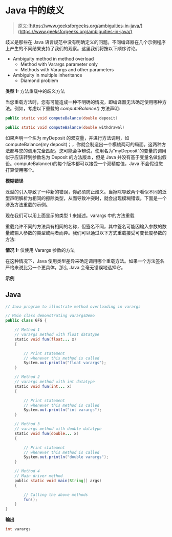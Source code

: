 # Java 中的歧义

> 原文:[https://www.geeksforgeeks.org/ambiguities-in-java/](https://www.geeksforgeeks.org/ambiguities-in-java/)

歧义是那些在 Java 语言规范中没有明确定义的问题。不同编译器在几个示例程序上产生的不同结果支持了我们的观察。这里我们将按以下顺序讨论。

*   Ambiguity method in method overload
    *   Method with Varargs parameter only
    *   Methods with Varargs and other parameters
*   Ambiguity in multiple inheritance
    *   Diamond problem

**类型 1:** 方法重载中的歧义方法

当您重载方法时，您有可能造成一种不明确的情况，即编译器无法确定使用哪种方法。例如，考虑以下重载的 *computeBalance()* 方法声明:

```java
public static void computeBalance(double deposit)
```

```java
public static void computeBalance(double withdrawal)
```

如果声明一个名为 myDeposit 的双变量，并进行方法调用，如 computeBalance(my deposit)；，你就会制造出一个模棱两可的局面。这两种方法都与您的调用完全匹配。您可能会争辩说，使用名为“myDeposit”的变量的调用似乎应该转到参数名为 Deposit 的方法版本，但是 Java 并没有基于变量名做出假设。computeBalance()的每个版本都可以接受一个双精度值，Java 不会假设您打算使用哪个。

**模糊错误**

泛型的引入导致了一种新的错误，你必须防止歧义。当擦除导致两个看似不同的泛型声明解析为相同的擦除类型，从而导致冲突时，就会出现模糊错误。下面是一个涉及方法重载的示例。

现在我们可以用上面显示的类型 1 来描述。varargs 中的方法重载

重载允许不同的方法具有相同的名称，但签名不同，其中签名可能因输入参数的数量或输入参数的类型或两者而异。我们可以通过以下方式重载接受可变长度参数的方法:

**情况 1:** 仅使用 Varargs 参数的方法

在这种情况下，Java 使用类型差异来确定调用哪个重载方法。如果一个方法签名严格来说比另一个更具体，那么 Java 会毫无错误地选择它。

**示例**

## Java

```java
// Java program to illustrate method overloading in varargs

// Main class demonstrating varargsDemo
public class GFG {

    // Method 1
    // varargs method with float datatype
    static void fun(float... x)
    {

        // Print statement
        // whenever this method is called
        System.out.println("float varargs");
    }

    // Method 2
    // varargs method with int datatype
    static void fun(int... x)
    {

        // Print statement
        // whenever this method is called
        System.out.println("int varargs");
    }

    // Method 3
    // varargs method with double datatype
    static void fun(double... x)
    {

        // Print statement
        // whenever this method is called
        System.out.println("double varargs");
    }

    // Method 4
    // Main driver method
    public static void main(String[] args)
    {

        // Calling the above methods
        fun();
    }
}
```

**输出**

```java
int varargs
```